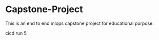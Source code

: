 # Capstone-Project
This is an end to end mlops capstone project for educational purpose.

cicd run 5
